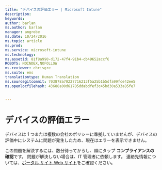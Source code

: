 ```yaml
---
title: "デバイスの評価エラー | Microsoft Intune"
description: 
keywords: 
author: barlan
ms.author: barlan
manager: angrobe
ms.date: 10/24/2016
ms.topic: article
ms.prod: 
ms.service: microsoft-intune
ms.technology: 
ms.assetid: 81f8a990-d172-47f4-91b4-cb49652accf6
ROBOTS: NOINDEX,NOFOLLOW
ms.reviewer: chrisgre
ms.suite: ems
translationtype: Human Translation
ms.sourcegitcommit: 703878a70227716213f5a25b1b5dfa99fce42ee5
ms.openlocfilehash: 43688a00d61785ddabdfef3c45bd30a533a85fe7


---
```



# デバイスの評価エラー
デバイスは 1 つまたは複数の会社のポリシーに準拠していませんが、デバイスの評価中にシステムに問題が発生したため、現在はエラーを表示できません。  

この問題を解決するには、数分待ってからし、順にタップ **コンプライアンスの確認**です。 問題が解決しない場合は、IT 管理者に依頼します。 連絡先情報については、[ポータル サイト Web サイト](http://portal.manage.microsoft.com)をご確認ください。



<!--HONumber=Oct16_HO2-->


